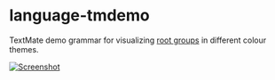 # language-tmdemo
TextMate demo grammar for visualizing [root groups](https://macromates.com/manual/en/language_grammars) in different colour themes.

[![Screenshot](https://i.imgur.com/UMHCrV4.png)](https://imgur.com/a/Rtt7Mfj)
